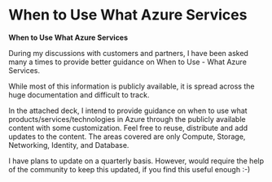 # When to Use What Azure Services
<B>When to Use What Azure Services</B>

During my discussions with customers and partners, I have been asked many a times to provide better guidance on When to Use - What Azure Services.

While most of this information is publicly available, it is spread across the huge documentation and difficult to track.

In the attached deck, I intend to provide guidance on when to use what products/services/technologies in Azure through the publicly available content with some customization. Feel free to reuse, distribute and add updates to the content. The areas covered are only Compute, Storage, Networking, Identity, and Database.

I have plans to update on a quarterly basis. However, would require the help of the community to keep this updated, if you find this useful enough :-)

